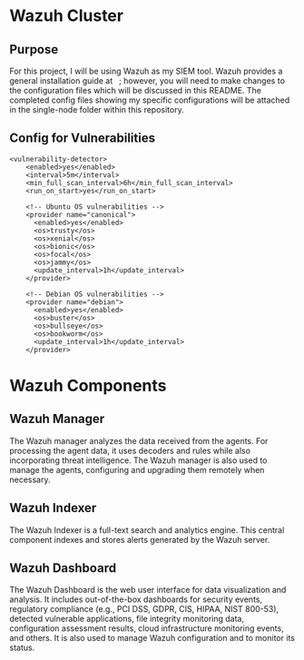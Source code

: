 # Wazuh Cluster

## Purpose
For this project, I will be using Wazuh as my SIEM tool. Wazuh provides a general installation guide at ``` ```; however, you will need to make changes to the configuration files which will be discussed in this README. The completed config files showing my specific configurations will be attached in the single-node folder within this repository.

## Config for Vulnerabilities
```
<vulnerability-detector>
    <enabled>yes</enabled>
    <interval>5m</interval>
    <min_full_scan_interval>6h</min_full_scan_interval>
    <run_on_start>yes</run_on_start>

    <!-- Ubuntu OS vulnerabilities -->
    <provider name="canonical">
      <enabled>yes</enabled>
      <os>trusty</os>
      <os>xenial</os>
      <os>bionic</os>
      <os>focal</os>
      <os>jammy</os>
      <update_interval>1h</update_interval>
    </provider>

    <!-- Debian OS vulnerabilities -->
    <provider name="debian">
      <enabled>yes</enabled>
      <os>buster</os>
      <os>bullseye</os>
      <os>bookworm</os>
      <update_interval>1h</update_interval>
    </provider>
```

# Wazuh Components

## Wazuh Manager

The Wazuh manager analyzes the data received from the agents. For processing the agent data, it uses decoders and rules while also incorporating threat intelligence. The Wazuh manager is also used to manage the agents, configuring and upgrading them remotely when necessary.

## Wazuh Indexer

 The Wazuh Indexer is a full-text search and analytics engine. This central component indexes and stores alerts generated by the Wazuh server.

## Wazuh Dashboard

The Wazuh Dashboard is the web user interface for data visualization and analysis. It includes out-of-the-box dashboards for security events, regulatory compliance (e.g., PCI DSS, GDPR, CIS, HIPAA, NIST 800-53), detected vulnerable applications, file integrity monitoring data, configuration assessment results, cloud infrastructure monitoring events, and others. It is also used to manage Wazuh configuration and to monitor its status.



